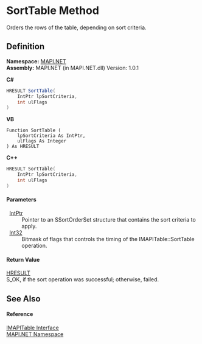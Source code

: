# SortTable Method


Orders the rows of the table, depending on sort criteria.



## Definition
**Namespace:** <a href="N_MAPI_NET.md">MAPI.NET</a>  
**Assembly:** MAPI.NET (in MAPI.NET.dll) Version: 1.0.1

**C#**
``` C#
HRESULT SortTable(
	IntPtr lpSortCriteria,
	int ulFlags
)
```
**VB**
``` VB
Function SortTable ( 
	lpSortCriteria As IntPtr,
	ulFlags As Integer
) As HRESULT
```
**C++**
``` C++
HRESULT SortTable(
	IntPtr lpSortCriteria, 
	int ulFlags
)
```



#### Parameters
<dl><dt>  <a href="https://learn.microsoft.com/dotnet/api/system.intptr" target="_blank" rel="noopener noreferrer">IntPtr</a></dt><dd>Pointer to an SSortOrderSet structure that contains the sort criteria to apply.</dd><dt>  <a href="https://learn.microsoft.com/dotnet/api/system.int32" target="_blank" rel="noopener noreferrer">Int32</a></dt><dd>Bitmask of flags that controls the timing of the IMAPITable::SortTable operation.</dd></dl>

#### Return Value
<a href="T_MAPI_NET_HRESULT.md">HRESULT</a>  
S_OK, if the sort operation was successful; otherwise, failed.

## See Also


#### Reference
<a href="T_MAPI_NET_IMAPITable.md">IMAPITable Interface</a>  
<a href="N_MAPI_NET.md">MAPI.NET Namespace</a>  
